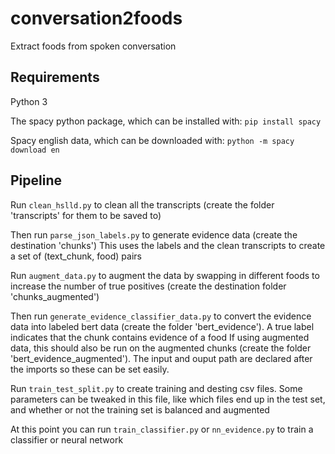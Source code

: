 # conversation2foods
 Extract foods from spoken conversation

## Requirements
Python 3

The spacy python package, which can be installed with: `pip install spacy`

Spacy english data, which can be downloaded with: `python -m spacy download en`

## Pipeline

Run `clean_hslld.py` to clean all the transcripts (create the folder 'transcripts' for them to be saved to)

Then run `parse_json_labels.py` to generate evidence data (create the destination 'chunks')
This uses the labels and the clean transcripts to create a set of (text_chunk, food) pairs

Run `augment_data.py` to augment the data by swapping in different foods to increase the number of true positives (create the destination folder 'chunks_augmented')

Then run `generate_evidence_classifier_data.py` to convert the evidence data into labeled bert data (create the folder 'bert_evidence'). A true label indicates that the chunk contains evidence of a food
If using augmented data, this should also be run on the augmented chunks (create the folder 'bert_evidence_augmented'). The input and ouput path are declared after the imports so these can be set easily.

Run `train_test_split.py` to create training and desting csv files. Some parameters can be tweaked in this file, like which files end up in the test set, and whether or not the training set is balanced and augmented

At this point you can run `train_classifier.py` or `nn_evidence.py` to train a classifier or neural network

<!-- Run the food database lemmatizer
`python food_database_lemmatizer.py`

Then, you can run `extract_food_candidates.py` -->
